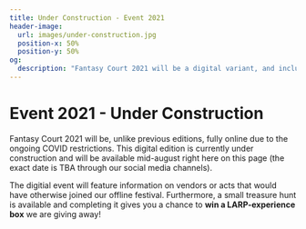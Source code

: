 ```yaml
---
title: Under Construction - Event 2021
header-image:
  url: images/under-construction.jpg
  position-x: 50%
  position-y: 50%
og:
  description: "Fantasy Court 2021 will be a digital variant, and includes information on various vendors or acts that would have otherwise joined our offline festival. Stay in tune!"
---
```


# Event 2021 - Under Construction
Fantasy Court 2021 will be, unlike previous editions, fully online due to the ongoing COVID restrictions. This digital edition is currently under construction and will be available mid-august right here on this page (the exact date is TBA through our social media channels).

The digitial event will feature information on vendors or acts that would have otherwise joined our offline festival. Furthermore, a small treasure hunt is available and completing it gives you a chance to **win a LARP-experience box** we are giving away!
